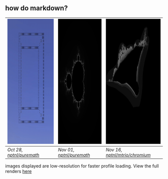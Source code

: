 ## **how do markdown?**


| <img src="./cube.gif" height="400"> | <img src="./mandelbrot-gets-nerfed.png" height="400"> | <img src="./burning-ship-gets-nerfed.png" height="400"> |
| --- | --- | --- |
| *Oct 28, [nptnl/puremath](https://github.com/nptnl/puremath)* | *Nov 01, [nptnl/puremath](https://github.com/nptnl/puremath)* | *Nov 16, [nptnl/mtrio/chromium](https://github.com/nptnl/chromium)*

images displayed are low-resolution for faster profile loading. View the full renders [here](https://github.com/nptnl/nptnl)